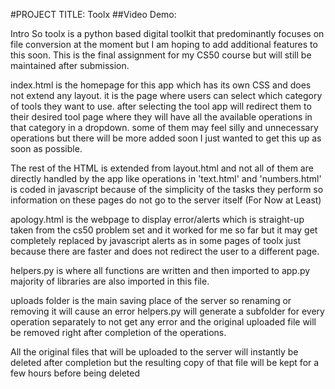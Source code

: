 #PROJECT TITLE: Toolx
##Video Demo:  <URL HERE>

Intro 
So toolx is a python based digital toolkit that predominantly focuses on file conversion at the moment but I am hoping to add additional features to this soon. This is the final assignment for my CS50 course but will still be maintained after submission. 

index.html is the homepage for this app which has its own CSS and does not extend any layout. it is the page where users can select which category of tools they want to use. after selecting the tool app will redirect them to their desired tool page where they will have all the available operations in that category in a dropdown. some of them may feel silly and unnecessary operations but there will be more added soon I just wanted to get this up as soon as possible.

The rest of the HTML is extended from layout.html and not all of them are directly handled by the app like operations in 'text.html' and 'numbers.html' is coded in javascript because of the simplicity of the tasks they perform so information on these pages do not go to the server itself (For Now at Least)

apology.html is the webpage to display error/alerts which is straight-up taken from the cs50 problem set and it worked for me so far but it may get completely replaced by javascript alerts as in some pages of toolx just because there are faster and does not redirect the user to a different page.

helpers.py is where all functions are written and then imported to app.py majority of libraries are also imported in this file.

uploads folder is the main saving place of the server so renaming or removing it will cause an error helpers.py will generate a subfolder for every operation separately to not get any error and the original uploaded file will be removed right after completion of the operations.

All the original files that will be uploaded to the server will instantly be deleted after completion but the resulting copy of that file will be kept for a few hours before being deleted


